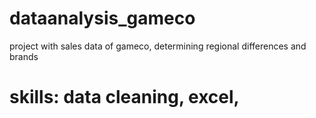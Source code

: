 # dataanalysis_gameco
project with sales data of gameco, determining regional differences and brands


# skills: data cleaning, excel, 

